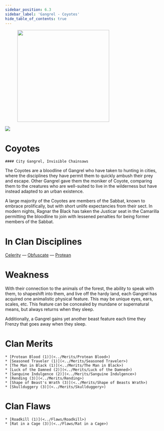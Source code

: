 ```yaml
---
sidebar_position: 6.3
sidebar_label: 'Gangrel - Coyotes'
hide_table_of_contents: true
---
```

<figure className="float-right-img">
  <img src="/img/vagrant.png" width='300px' />
  <figcaption style={{ fontSize: '0.85em', color: '#666', textAlign: 'center' }}>

  </figcaption>
</figure>

<img src="/img/clanlogos/coyote.png" className="icon-img" />

# Coyotes
    #### City Gangrel, Invisible Chainsaws

The Coyotes are a bloodline of Gangrel who have taken to hunting in cities, where the disciplines they have permit them to quickly ambush their prey and escape. Other Gangrel gave them the moniker of Coyote, comparing them to the creatures who are well-suited to live in the wilderness but have instead adapted to an urban existence.

A large majority of the Coyotes are members of the Sabbat, known to embrace prolifically, but with short unlife expectancies from their sect. In modern nights, Ragnar the Black has taken the Justicar seat in the Camarilla permitting the bloodline to join with lessened penalties for being former members of the Sabbat.

# In Clan Disciplines

[Celerity](../Disciplines/Celerity) — [Obfuscate](<../Disciplines/Obfuscate>) — [Protean](<../Disciplines/Protean>)

# Weakness

With their connection to the animals of the forest, the ability to speak with them, to shapeshift into them, and live off the hardy land, each Gangrel has acquired one animalistic physical feature. This may be unique eyes, ears, scales, etc. This feature can be concealed by mundane or supernatural means, but always returns when they sleep.

Additionally, a Gangrel gains yet another beast feature each time they Frenzy that goes away when they sleep.

# Clan Merits

    * [Protean Blood (1)](<../Merits/Protean Blood>)
    * [Seasoned Traveler (1)](<../Merits/Seasoned Traveler>)
    * [The Man in Black (1)](<../Merits/The Man in Black>)
    * [Luck of the Damned (2)](<../Merits/Luck of the Damned>)
    * [Sanguine Indulgence (2)](<../Merits/Sanguine Indulgence>)
    * [Rending (3)](<../Merits/Rending>)
    * [Shape of Beast's Wrath (3)](<../Merits/Shape of Beasts Wrath>)
    * [Skullduggery (3)](<../Merits/Skullduggery>)

# Clan Flaws

    * [Roadkill (1)](<../Flaws/Roadkill>)
    * [Rat in a Cage (3)](<../Flaws/Rat in a Cage>)
